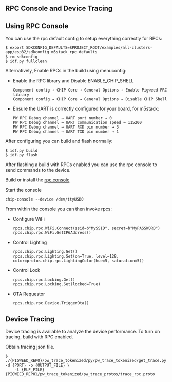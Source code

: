 ﻿## RPC Console and Device Tracing

## Using RPC Console

You can use the rpc default config to setup everything correctly for RPCs:

```
$ export SDKCONFIG_DEFAULTS=$PROJECT_ROOT/examples/all-clusters-app/esp32/sdkconfig_m5stack_rpc.defaults
$ rm sdkconfig
$ idf.py fullclean
```

Alternatively, Enable RPCs in the build using menuconfig:

-   Enable the RPC library and Disable ENABLE_CHIP_SHELL

    ```
    Component config → CHIP Core → General Options → Enable Pigweed PRC library
    Component config → CHIP Core → General Options → Disable CHIP Shell
    ```

-   Ensure the UART is correctly configured for your board, for m5stack:

    ```
    PW RPC Debug channel → UART port number → 0
    PW RPC Debug channel → UART communication speed → 115200
    PW RPC Debug channel → UART RXD pin number → 3
    PW RPC Debug channel → UART TXD pin number → 1
    ```

After configuring you can build and flash normally:

```
$ idf.py build
$ idf.py flash
```

After flashing a build with RPCs enabled you can use the rpc console to send
commands to the device.

Build or install the
[rpc console](../../examples/common/pigweed/rpc_console/README.md)

Start the console

```
chip-console --device /dev/ttyUSB0
```

From within the console you can then invoke rpcs:

-   Configure WiFi

    ```
    rpcs.chip.rpc.WiFi.Connect(ssid=b"MySSID", secret=b"MyPASSWORD")
    rpcs.chip.rpc.WiFi.GetIP6Address()
    ```

-   Control Lighting

    ```
    rpcs.chip.rpc.Lighting.Get()
    rpcs.chip.rpc.Lighting.Set(on=True, level=128, color=protos.chip.rpc.LightingColor(hue=5, saturation=5))
    ```

-   Control Lock

    ```
    rpcs.chip.rpc.Locking.Get()
    rpcs.chip.rpc.Locking.Set(locked=True)
    ```

-   OTA Requestor

    ```
    rpcs.chip.rpc.Device.TriggerOta()
    ```

## Device Tracing

Device tracing is available to analyze the device performance. To turn on
tracing, build with RPC enabled.

Obtain tracing json file.

```
$ ./{PIGWEED_REPO}/pw_trace_tokenized/py/pw_trace_tokenized/get_trace.py -d {PORT} -o {OUTPUT_FILE} \
    -t {ELF_FILE} {PIGWEED_REPO}/pw_trace_tokenized/pw_trace_protos/trace_rpc.proto
```
